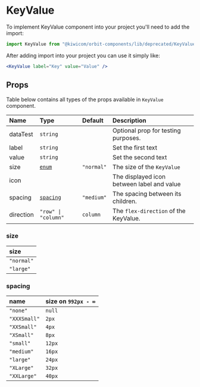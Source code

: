 # KeyValue

To implement KeyValue component into your project you'll need to add the import:

```jsx
import KeyValue from "@kiwicom/orbit-components/lib/deprecated/KeyValue";
```

After adding import into your project you can use it simply like:

```jsx
<KeyValue label="Key" value="Value" />
```

## Props

Table below contains all types of the props available in `KeyValue` component.

| Name      | Type                  | Default    | Description                                |
| :-------- | :-------------------- | :--------- | :----------------------------------------- |
| dataTest  | `string`              |            | Optional prop for testing purposes.        |
| label     | `string`              |            | Set the first text                         |
| value     | `string`              |            | Set the second text                        |
| size      | [`enum`](#enum)       | `"normal"` | The size of the `KeyValue`                 |
| icon      |                       |            | The displayed icon between label and value |
| spacing   | [`spacing`](#spacing) | `"medium"` | The spacing between its children.          |
| direction | `"row" \| "column"`   | `column`   | The `flex-direction` of the KeyValue.      |

### size

| size       |
| :--------- |
| `"normal"` |
| `"large"`  |

### spacing

| name         | size on `992px - ∞` |
| :----------- | :------------------ |
| `"none"`     | `null`              |
| `"XXXSmall"` | `2px`               |
| `"XXSmall"`  | `4px`               |
| `"XSmall"`   | `8px`               |
| `"small"`    | `12px`              |
| `"medium"`   | `16px`              |
| `"large"`    | `24px`              |
| `"XLarge"`   | `32px`              |
| `"XXLarge"`  | `40px`              |
